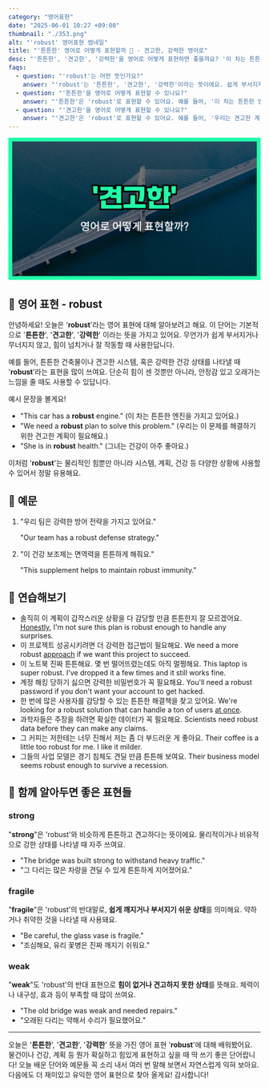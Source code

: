 ```yaml
---
category: "영어표현"
date: "2025-06-01 10:27 +09:00"
thumbnail: "./353.png"
alt: "'robust' 영어표현 썸네일"
title: "'튼튼한' 영어로 어떻게 표현할까 💪 - 견고한, 강력한 영어로"
desc: "'튼튼한', '견고한', '강력한'을 영어로 어떻게 표현하면 좋을까요? '이 차는 튼튼한 엔진을 가지고 있어요.', '우리는 견고한 계획이 필요해요.', '그녀는 건강이 아주 좋아요.' 등을 영어로 표현하는 법을 배워봅시다. 다양한 예문을 통해서 연습하고 본인의 표현으로 만들어 보세요."
faqs:
  - question: "'robust'는 어떤 뜻인가요?"
    answer: "'robust'는 '튼튼한', '견고한', '강력한'이라는 뜻이에요. 쉽게 부서지지 않고 힘이 넘치거나 잘 작동하는 상태를 표현할 때 사용해요."
  - question: "'튼튼한'을 영어로 어떻게 표현할 수 있나요?"
    answer: "'튼튼한'은 'robust'로 표현할 수 있어요. 예를 들어, '이 차는 튼튼한 엔진을 가지고 있어요.'는 'This car has a robust engine.'이라고 말해요."
  - question: "'견고한'을 영어로 어떻게 표현할 수 있나요?"
    answer: "'견고한'은 'robust'로 표현할 수 있어요. 예를 들어, '우리는 견고한 계획이 필요해요.'는 'We need a robust plan to solve this problem.'이라고 말해요."
---
```


!['robust' 영어표현 썸네일](./353.png)

## 🌟 영어 표현 - robust

안녕하세요! 오늘은 '**robust**'라는 영어 표현에 대해 알아보려고 해요. 이 단어는 기본적으로 '**튼튼한**', '**견고한**', '**강력한**' 이라는 뜻을 가지고 있어요. 무언가가 쉽게 부서지거나 무너지지 않고, 힘이 넘치거나 잘 작동할 때 사용한답니다.

예를 들어, 튼튼한 건축물이나 견고한 시스템, 혹은 강력한 건강 상태를 나타낼 때 '**robust**'라는 표현을 많이 쓰여요. 단순히 힘이 센 것뿐만 아니라, 안정감 있고 오래가는 느낌을 줄 때도 사용할 수 있답니다.

예시 문장을 볼게요!

- "This car has a **robust** engine." (이 차는 튼튼한 엔진을 가지고 있어요.)
- "We need a **robust** plan to solve this problem." (우리는 이 문제를 해결하기 위한 견고한 계획이 필요해요.)
- "She is in **robust** health." (그녀는 건강이 아주 좋아요.)

이처럼 '**robust**'는 물리적인 힘뿐만 아니라 시스템, 계획, 건강 등 다양한 상황에 사용할 수 있어서 정말 유용해요.

## 📖 예문

1. "우리 팀은 강력한 방어 전략을 가지고 있어요."

   "Our team has a robust defense strategy."

2. "이 건강 보조제는 면역력을 튼튼하게 해줘요."

   "This supplement helps to maintain robust immunity."

## 💬 연습해보기

<ul data-interactive-list>
  <li data-interactive-item>
    <span data-toggler>솔직히 이 계획이 갑작스러운 상황을 다 감당할 만큼 튼튼한지 잘 모르겠어요.</span>
    <span data-answer><a href="/blog/in-english/336.honestly/">Honestly</a>, I'm not sure this plan is robust enough to handle any surprises.</span>
  </li>
  <li data-interactive-item>
    <span data-toggler>이 프로젝트 성공시키려면 더 강력한 접근법이 필요해요.</span>
    <span data-answer>We need a more robust <a href="/blog/in-english/267.approach/">approach</a> if we want this project to succeed.</span>
  </li>
  <li data-interactive-item>
    <span data-toggler>이 노트북 진짜 튼튼해요. 몇 번 떨어뜨렸는데도 아직 멀쩡해요.</span>
    <span data-answer>This laptop is super robust. I've dropped it a few times and it still works fine.</span>
  </li>
  <li data-interactive-item>
    <span data-toggler>계정 해킹 당하기 싫으면 강력한 비밀번호가 꼭 필요해요.</span>
    <span data-answer>You'll need a robust password if you don't want your account to get hacked.</span>
  </li>
  <li data-interactive-item>
    <span data-toggler>한 번에 많은 사용자를 감당할 수 있는 튼튼한 해결책을 찾고 있어요.</span>
    <span data-answer>We're looking for a robust solution that can handle a ton of users <a href="/blog/in-english/357.insight/">at once</a>.</span>
  </li>
  <li data-interactive-item>
    <span data-toggler>과학자들은 주장을 하려면 확실한 데이터가 꼭 필요해요.</span>
    <span data-answer>Scientists need robust data before they can make any claims.</span>
  </li>
  <li data-interactive-item>
    <span data-toggler>그 커피는 저한테는 너무 진해서 저는 좀 더 부드러운 게 좋아요.</span>
    <span data-answer>Their coffee is a little too robust for me. I like it milder.</span>
  </li>
  <li data-interactive-item>
    <span data-toggler>그들의 사업 모델은 경기 침체도 견딜 만큼 튼튼해 보여요.</span>
    <span data-answer>Their business model seems robust enough to survive a recession.</span>
  </li>
</ul>

## 🤝 함께 알아두면 좋은 표현들

### strong

"**strong**"은 'robust'와 비슷하게 튼튼하고 견고하다는 뜻이에요. 물리적이거나 비유적으로 강한 상태를 나타낼 때 자주 쓰여요.

- "The bridge was built strong to withstand heavy traffic."
- "그 다리는 많은 차량을 견딜 수 있게 튼튼하게 지어졌어요."

### fragile

"**fragile**"은 'robust'의 반대말로, **쉽게 깨지거나 부서지기 쉬운 상태**를 의미해요. 약하거나 취약한 것을 나타낼 때 사용돼요.

- "Be careful, the glass vase is fragile."
- "조심해요, 유리 꽃병은 진짜 깨지기 쉬워요."

### weak

"**weak**"도 'robust'의 반대 표현으로 **힘이 없거나 견고하지 못한 상태**를 뜻해요. 체력이나 내구성, 효과 등이 부족할 때 많이 쓰여요.

- "The old bridge was weak and needed repairs."
- "오래된 다리는 약해서 수리가 필요했어요."

---

오늘은 '**튼튼한**', '**견고한**', '**강력한**' 뜻을 가진 영어 표현 '**robust**'에 대해 배워봤어요. 물건이나 건강, 계획 등 뭔가 확실하고 힘있게 표현하고 싶을 때 딱 쓰기 좋은 단어랍니다! 오늘 배운 단어와 예문들 꼭 소리 내서 여러 번 말해 보면서 자연스럽게 익혀 보아요. 다음에도 더 재미있고 유익한 영어 표현으로 찾아 올게요! 감사합니다!
